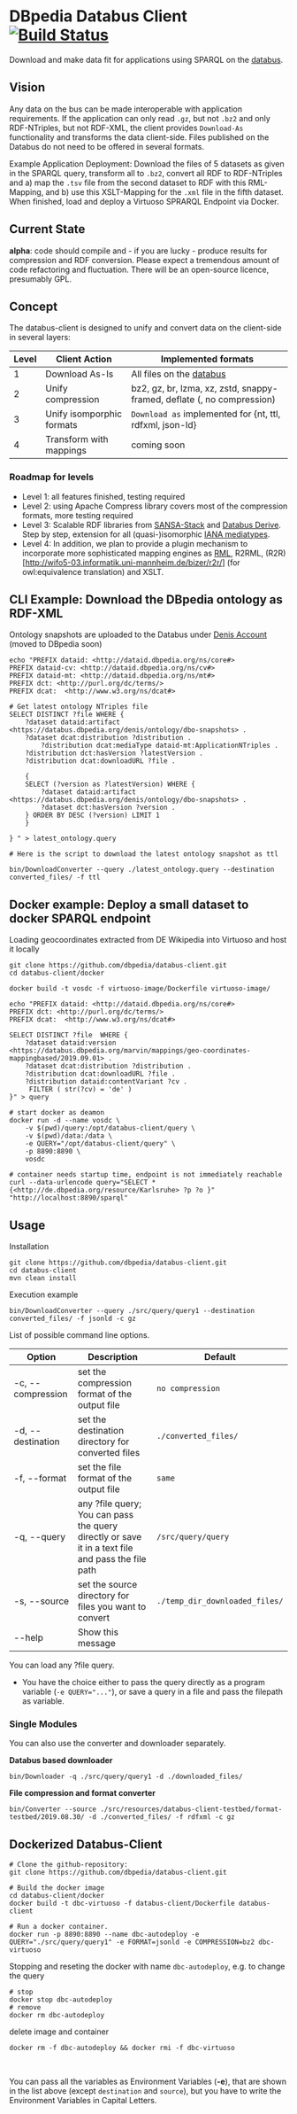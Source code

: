 # DBpedia Databus Client [![Build Status](https://travis-ci.org/dbpedia/databus-client.svg?branch=master)](https://travis-ci.org/dbpedia/databus-client)

Download and make data fit for applications using SPARQL on the [databus](https://databus.dbpedia.org).
 
## Vision
Any data on the bus can be made interoperable with application requirements. If the application can only read `.gz`, but not `.bz2` and only RDF-NTriples, but not RDF-XML, the client provides  `Download-As` functionality and transforms the data client-side. Files published on the Databus do not need to be offered in several formats. 

Example Application Deployment: Download the files of 5 datasets as given in the SPARQL query, transform all to `.bz2`, convert all RDF to RDF-NTriples and a) map the `.tsv` file from the second dataset to RDF with this <databus-uri> RML-Mapping, and b) use this <databus-uri> XSLT-Mapping for the `.xml` file in the fifth dataset. When finished, load and deploy a Virtuoso SPRARQL Endpoint via Docker. 

## Current State

**alpha**: 
code should compile and - if you are lucky - produce results for compression and RDF conversion. Please expect a tremendous amount of code refactoring and fluctuation. There will be an open-source licence, presumably GPL. 


## Concept

The databus-client is designed to unify and convert data on the client-side in several layers:

| Level | Client Action | Implemented formats
|---|---|---|
| 1 |  Download As-Is | All files on the [databus](https://databus.dbpedia.org)
| 2 |  Unify compression | bz2, gz, br, lzma, xz, zstd, snappy-framed, deflate (, no compression)
| 3 |  Unify isomporphic formats | `Download as` implemented for {nt, ttl, rdfxml, json-ld} 
| 4 |  Transform with mappings | coming soon

### Roadmap for levels
* Level 1: all features finished, testing required
* Level 2: using Apache Compress library covers most of the compression formats, more testing required
* Level 3: Scalable RDF libraries from [SANSA-Stack](http://sansa-stack.net/) and [Databus Derive](https://github.com/dbpedia/databus-derive). Step by step, extension for all (quasi-)isomorphic [IANA mediatypes](https://www.iana.org/assignments/media-types/media-types.xhtml).
* Level 4:  In addition, we plan to provide a plugin mechanism to incorporate more sophisticated mapping engines as [RML](http://rml.io), R2RML, (R2R)[http://wifo5-03.informatik.uni-mannheim.de/bizer/r2r/] (for owl:equivalence translation) and XSLT. 


## CLI Example: Download the DBpedia ontology as RDF-XML
Ontology snapshots are uploaded to the Databus under [Denis Account](https://databus.dbpedia.org/denis/ontology/dbo-snapshots) (moved to DBpedia soon)


```
echo "PREFIX dataid: <http://dataid.dbpedia.org/ns/core#>
PREFIX dataid-cv: <http://dataid.dbpedia.org/ns/cv#>
PREFIX dataid-mt: <http://dataid.dbpedia.org/ns/mt#>
PREFIX dct: <http://purl.org/dc/terms/>
PREFIX dcat:  <http://www.w3.org/ns/dcat#>

# Get latest ontology NTriples file 
SELECT DISTINCT ?file WHERE {
 	?dataset dataid:artifact <https://databus.dbpedia.org/denis/ontology/dbo-snapshots> .
	?dataset dcat:distribution ?distribution .
        ?distribution dcat:mediaType dataid-mt:ApplicationNTriples . 
	?distribution dct:hasVersion ?latestVersion .  
	?distribution dcat:downloadURL ?file .

	{
	SELECT (?version as ?latestVersion) WHERE { 
		?dataset dataid:artifact <https://databus.dbpedia.org/denis/ontology/dbo-snapshots> . 
		?dataset dct:hasVersion ?version . 
	} ORDER BY DESC (?version) LIMIT 1 
	} 
	
} " > latest_ontology.query

# Here is the script to download the latest ontology snapshot as ttl

bin/DownloadConverter --query ./latest_ontology.query --destination converted_files/ -f ttl

```

## Docker example: Deploy a small dataset to docker SPARQL endpoint 
Loading geocoordinates extracted from DE Wikipedia into Virtuoso and host it locally 

```
git clone https://github.com/dbpedia/databus-client.git
cd databus-client/docker

docker build -t vosdc -f virtuoso-image/Dockerfile virtuoso-image/

echo "PREFIX dataid: <http://dataid.dbpedia.org/ns/core#>
PREFIX dct: <http://purl.org/dc/terms/>
PREFIX dcat:  <http://www.w3.org/ns/dcat#>

SELECT DISTINCT ?file  WHERE {
    ?dataset dataid:version <https://databus.dbpedia.org/marvin/mappings/geo-coordinates-mappingbased/2019.09.01> .
    ?dataset dcat:distribution ?distribution .
    ?distribution dcat:downloadURL ?file .
    ?distribution dataid:contentVariant ?cv .
     FILTER ( str(?cv) = 'de' )
}" > query

# start docker as deamon
docker run -d --name vosdc \
    -v $(pwd)/query:/opt/databus-client/query \
    -v $(pwd)/data:/data \
    -e QUERY="/opt/databus-client/query" \
    -p 8890:8890 \
    vosdc
    
# container needs startup time, endpoint is not immediately reachable
curl --data-urlencode query="SELECT * {<http://de.dbpedia.org/resource/Karlsruhe> ?p ?o }" "http://localhost:8890/sparql"
```



## Usage   

Installation
```
git clone https://github.com/dbpedia/databus-client.git
cd databus-client
mvn clean install
```

Execution example
```
bin/DownloadConverter --query ./src/query/query1 --destination converted_files/ -f jsonld -c gz 
```

List of possible command line options.

| Option  | Description  | Default |
|---|---|---|
| -c, --compression  <arg> | set the compression format of the output file | `no compression`
| -d, --destination  <arg>| set the destination directory for converted files | `./converted_files/` |
| -f, --format  <arg> | set the file format of the output file  | `same` |  
| -q, --query  <arg> | any ?file query; You can pass the query directly or save it in a text file and pass the file path  | `/src/query/query` | 
| -s, --source  <arg>| set the source directory for files you want to convert| `./temp_dir_downloaded_files/` |
| --help| Show this message ||

You can load any ?file query. 
* You have the choice either to pass the query directly as a program variable (`-e QUERY="..."`), or save a query in a file and pass the filepath as variable.

<!---You can choose between different compression formats:
    
 * `bz2, gz, br, snappy-framed, deflate, lzma, xz, zstd` 

> **Important:** At the moment only conversion to NTriples(_"nt"_), TSV(_"tsv"_), Json-LD(_"jsonld"_) or _"same"_ possible
-->

### Single Modules

You can also use the converter and downloader separately.

**Databus based downloader**

```
bin/Downloader -q ./src/query/query1 -d ./downloaded_files/
```

**File compression and format converter**

```
bin/Converter --source ./src/resources/databus-client-testbed/format-testbed/2019.08.30/ -d ./converted_files/ -f rdfxml -c gz
```

## Dockerized Databus-Client


```
# Clone the github-repository:
git clone https://github.com/dbpedia/databus-client.git

# Build the docker image
cd databus-client/docker
docker build -t dbc-virtuoso -f databus-client/Dockerfile databus-client

# Run a docker container.
docker run -p 8890:8890 --name dbc-autodeploy -e QUERY="./src/query/query1" -e FORMAT=jsonld -e COMPRESSION=bz2 dbc-virtuoso
```

Stopping and reseting the docker with name `dbc-autodeploy`, e.g. to change the query
```
# stop 
docker stop dbc-autodeploy
# remove
docker rm dbc-autodeploy
```

delete image and container
```
docker rm -f dbc-autodeploy && docker rmi -f dbc-virtuoso
```

&nbsp;


You can pass all the variables as Environment Variables (**-e**), that are shown in the list above (except `destination` and `source`), but you have to write the Environment Variables in Capital Letters.


